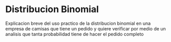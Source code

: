 # Distribucion Binomial
Explicacion breve del uso practico de la distribucion binomial en una empresa de camisas que tiene un pedido y quiere verificar por medio de un analisis que tanta probabilidad tiene de hacer el pedido completo
